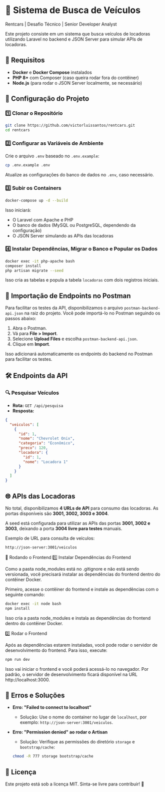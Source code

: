 # 🚗 Sistema de Busca de Veículos
Rentcars | Desafio Técnico | Senior Developer Analyst

Este projeto consiste em um sistema que busca veículos de locadoras utilizando Laravel no backend e JSON Server para simular APIs de locadoras.

## 📌 Requisitos

- **Docker** e **Docker Compose** instalados
- **PHP 8+** com Composer (caso queira rodar fora do contêiner)
- **Node.js** (para rodar o JSON Server localmente, se necessário)

## 🚀 Configuração do Projeto

### 1️⃣ Clonar o Repositório
```bash
git clone https://github.com/victorluissantos/rentcars.git
cd rentcars
```

### 2️⃣ Configurar as Variáveis de Ambiente
Crie o arquivo `.env` baseado no `.env.example`:
```bash
cp .env.example .env
```
Atualize as configurações do banco de dados no `.env`, caso necessário.

### 3️⃣ Subir os Containers
```bash
docker-compose up -d --build
```
Isso iniciará:
- O Laravel com Apache e PHP
- O banco de dados (MySQL ou PostgreSQL, dependendo da configuração)
- O JSON Server simulando as APIs das locadoras

### 4️⃣ Instalar Dependências, Migrar o Banco e Popular os Dados
```bash
docker exec -it php-apache bash
composer install
php artisan migrate --seed
```
Isso cria as tabelas e popula a tabela `locadoras` com dois registros iniciais.

## 📌 Importação de Endpoints no Postman

Para facilitar os testes da API, disponibilizamos o arquivo `postman-backend-api.json` na raiz do projeto. Você pode importá-lo no Postman seguindo os passos abaixo:

1. Abra o Postman.
2. Vá para **File > Import**.
3. Selecione **Upload Files** e escolha `postman-backend-api.json`.
4. Clique em **Import**.

Isso adicionará automaticamente os endpoints do backend no Postman para facilitar os testes.

## 🛠 Endpoints da API

### 🔍 Pesquisar Veículos
- **Rota:** `GET /api/pesquisa`
- **Resposta:**
```json
{
  "veiculos": [
    {
      "id": 1,
      "nome": "Chevrolet Onix",
      "categoria": "Econômico",
      "preco": 120,
      "locadora": {
        "id": 1,
        "nome": "Locadora 1"
      }
    }
  ]
}
```

## 🌐 APIs das Locadoras

No total, disponibilizamos **4 URLs de API** para consumo das locadoras. As portas disponíveis são **3001, 3002, 3003 e 3004**. 

A seed está configurada para utilizar as APIs das portas **3001, 3002 e 3003**, deixando a porta **3004 livre para testes** manuais.

Exemplo de URL para consulta de veículos:
```bash
http://json-server:3001/veiculos
```

🚀 Rodando o Frontend
1️⃣ Instalar Dependências do Frontend

Como a pasta node_modules está no .gitignore e não está sendo versionada, você precisará instalar as dependências do frontend dentro do contêiner Docker.

Primeiro, acesse o contêiner do frontend e instale as dependências com o seguinte comando:
```bash
docker exec -it node bash
npm install
```
Isso cria a pasta node_modules e instala as dependências do frontend dentro do contêiner Docker.


2️⃣ Rodar o Frontend

Após as dependências estarem instaladas, você pode rodar o servidor de desenvolvimento do frontend. Para isso, execute:
```bash
npm run dev
```
Isso vai iniciar o frontend e você poderá acessá-lo no navegador. Por padrão, o servidor de desenvolvimento ficará disponível na URL http://localhost:3000.

## 🚨 Erros e Soluções

- **Erro: "Failed to connect to localhost"**
  - Solução: Use o nome do container no lugar de `localhost`, por exemplo: `http://json-server:3001/veiculos`.

- **Erro: "Permission denied" ao rodar o Artisan**
  - Solução: Verifique as permissões do diretório `storage` e `bootstrap/cache`:
  ```bash
  chmod -R 777 storage bootstrap/cache
  ```

## 📝 Licença

Este projeto está sob a licença MIT. Sinta-se livre para contribuir! 🚀

